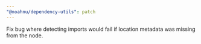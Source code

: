 ```yaml
---
"@noahnu/dependency-utils": patch
---
```

Fix bug where detecting imports would fail if location metadata was missing from the node.
